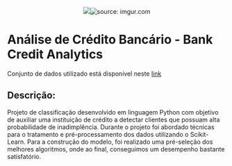 <p align = "center">
  <img src = href="https://imgur.com/SHk7OpG"><img src="https://i.imgur.com/SHk7OpG.png" title="source: imgur.com" /></a>
</p>

# Análise de Crédito Bancário - Bank Credit Analytics

Conjunto de dados utilizado está disponível neste [link](https://archive.ics.uci.edu/ml/datasets/default+of+credit+card+clients)

## Descrição:

Projeto de classificação desenvolvido em linguagem Python com objetivo de auxiliar uma instituição de crédito a 
detectar clientes que possuam alta probabilidade de inadimplência. Durante o projeto foi abordado técnicas para o
tratamento e pré-processamento dos dados utilizando o Scikit-Learn. Para a construção do modelo, foi realizado
uma pré-seleção dos melhores algoritmos, onde ao final, conseguimos um desempenho bastante satisfatório.
